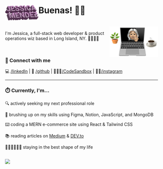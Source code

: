 <strong>
<a href="https://github.com/anuraghazra/github-readme-stats">
  <img height=50 align="left" src="./jmendez.png" />
</a> 

<h1>Buenas! 👋🏼 

</br>
</h1>

</strong>

</br>
<img align="right" width="160" height="100" src="https://raw.githubusercontent.com/siguejessy/the-pintern/main/src/assets/memoji-connect-coffee.png">

I'm Jessica, a full-stack web developer & product operations wiz based in Long Island, NY. 👩🏼‍💻🌐 

</br >

 <h3>🔗 Connect with me</h3>

<p>

💻 [/linkedIn](https://www.linkedin.com/in/jessicamendez328/) |
🐙 [/github](https://github.com/siguejessy) |
🧗🏻‍♀️[/CodeSandbox](https://codesandbox.io/u/siguejessy) |
🤳🏼[/instagram](https://www.instagram.com/volcanjessy/)
</p>

<hr>


<h3> ⏱️ Currently, I'm...</h3>

🔍 actively seeking my next professional role

🌱 brushing up on my skills using Figma, Notion, JavaScript, and MongoDB

⌨️ coding a MERN e-commerce site using React & Tailwind CSS

📚 reading articles on [Medium](https://medium.com/) & [DEV.to](https://dev.to/)

🚴🏼‍♀️🏋🏼‍♀️ staying in the best shape of my life

</br>


<a href="https://github.com/anuraghazra/convoychat">
  <img height=170 align="left" src="https://github-readme-stats.vercel.app/api/top-langs?username=siguejessy&layout=compact&langs_count=8&card_width=200" />
</a>